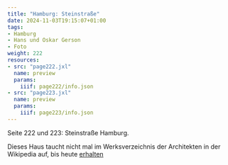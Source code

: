 ```yaml
---
title: "Hamburg: Steinstraße"
date: 2024-11-03T19:15:07+01:00
tags:
- Hamburg
- Hans und Oskar Gerson
- Foto
weight: 222
resources:
- src: "page222.jxl"
  name: preview
  params:
    iiif: page222/info.json
- src: "page223.jxl"
  name: preview
  params:
    iiif: page223/info.json
---
```


Seite 222 und 223: Steinstraße Hamburg.
<!--moere-->
Dieses Haus taucht nicht mal im Werksverzeichnis der Architekten in der Wikipedia auf, bis heute [erhalten](https://maps.app.goo.gl/Y3EMCocoJCNLsAcg8)

